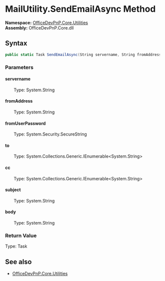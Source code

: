 # MailUtility.SendEmailAsync Method  
  

**Namespace:** [OfficeDevPnP.Core.Utilities](OfficeDevPnP.Core.Utilities.md)  
**Assembly:** OfficeDevPnP.Core.dll  
## Syntax
```C#
public static Task SendEmailAsync(String servername, String fromAddress, SecureString fromUserPassword, IEnumerable<String> to, IEnumerable<String> cc, String subject, String body)
```
### Parameters
#### servername  
&emsp;&emsp;Type: System.String  

#### fromAddress  
&emsp;&emsp;Type: System.String  

#### fromUserPassword  
&emsp;&emsp;Type: System.Security.SecureString  

#### to  
&emsp;&emsp;Type: System.Collections.Generic.IEnumerable<System.String>  

#### cc  
&emsp;&emsp;Type: System.Collections.Generic.IEnumerable<System.String>  

#### subject  
&emsp;&emsp;Type: System.String  

#### body  
&emsp;&emsp;Type: System.String  

### Return Value
Type: Task  

## See also
- [OfficeDevPnP.Core.Utilities](OfficeDevPnP.Core.Utilities.md)
